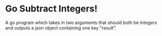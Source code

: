 # Go Subtract Integers!

A go program which takes in two arguments that should both be integers and outputs a json object containing one key "result".
